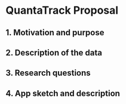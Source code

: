 # QuantaTrack Proposal

## 1. Motivation and purpose
## 2. Description of the data
## 3. Research questions
## 4. App sketch and description